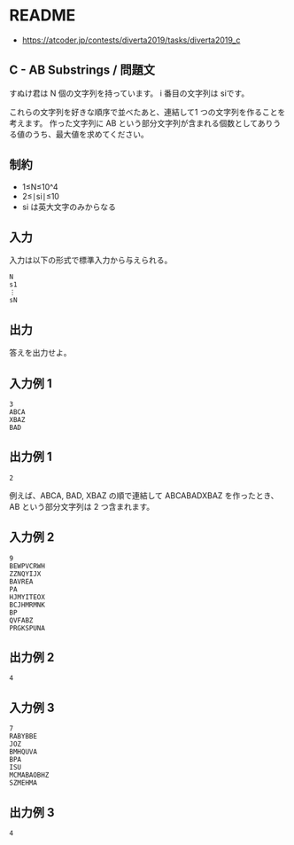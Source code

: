 # README
- <https://atcoder.jp/contests/diverta2019/tasks/diverta2019_c>
## C - AB Substrings / 問題文
すぬけ君は N 個の文字列を持っています。
i 番目の文字列は si​ です。

これらの文字列を好きな順序で並べたあと、連結して1 つの文字列を作ることを考えます。
作った文字列に AB という部分文字列が含まれる個数としてありうる値のうち、最大値を求めてください。
## 制約
- 1≤N≤10^4
- 2≤∣si​∣≤10
- si​ は英大文字のみからなる
## 入力
入力は以下の形式で標準入力から与えられる。

```
N
s1
⋮
sN
```
## 出力
答えを出力せよ。
## 入力例 1
```
3
ABCA
XBAZ
BAD
```
## 出力例 1
```
2
```

例えば、ABCA, BAD, XBAZ の順で連結して ABCABADXBAZ を作ったとき、AB という部分文字列は 2 つ含まれます。
## 入力例 2
```
9
BEWPVCRWH
ZZNQYIJX
BAVREA
PA
HJMYITEOX
BCJHMRMNK
BP
QVFABZ
PRGKSPUNA
```
## 出力例 2
```
4
```
## 入力例 3
```
7
RABYBBE
JOZ
BMHQUVA
BPA
ISU
MCMABAOBHZ
SZMEHMA
```
## 出力例 3
```
4
```
